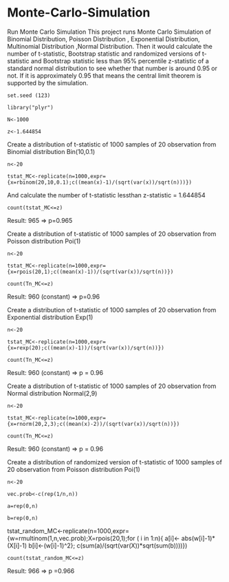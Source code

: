 # Monte-Carlo-Simulation
Run Monte Carlo Simulation 
This project runs Monte Carlo Simulation of Binomial Distribution, Poisson Distribution , Exponential Distribution, Multinomial Distribution ,Normal Distribution. Then it would calculate the number of t-statistic, Bootstrap statistic and randomized versions of t-statistic and Bootstrap statistic less than 95% percentile z-statistic of a standard normal distribution to see whether that number is around 0.95 or not. If it is approximately 0.95 that means the central limit theorem is supported by the simulation. 

 ```set.seed (123)```
 
```library("plyr")```

```N<-1000```

```z<-1.644854```

Create a distribution of t-statistic of 1000 samples of 20 observation from Binomial distribution Bin(10,0.1)

```n<-20```

```tstat_MC<-replicate(n=1000,expr={x=rbinom(20,10,0.1);c((mean(x)-1)/(sqrt(var(x))/sqrt(n)))})```

And calculate the number of t-statistic lessthan z-statistic = 1.644854

```count(tstat_MC<=z)```

Result: 965 => p=0.965

Create a distribution of t-statistic of 1000 samples of 20 observation from Poisson distribution Poi(1)

```n<-20```

```tstat_MC<-replicate(n=1000,expr={x=rpois(20,1);c((mean(x)-1))/(sqrt(var(x))/sqrt(n))})```

```count(Tn_MC<=z)```

Result: 960 (constant) => p=0.96

Create a distribution of t-statistic of 1000 samples of 20 observation from Exponential distribution Exp(1)

```n<-20```

```tstat_MC<-replicate(n=1000,expr={x=rexp(20);c((mean(x)-1))/(sqrt(var(x))/sqrt(n))})```

```count(Tn_MC<=z)```

Result: 960 (constant) => p = 0.96

Create a distribution of t-statistic of 1000 samples of 20 observation from Normal distribution Normal(2,9)

```n<-20```

```tstat_MC<-replicate(n=1000,expr={x=rnorm(20,2,3);c((mean(x)-2))/(sqrt(var(x))/sqrt(n))})```

```count(Tn_MC<=z)```

Result: 960 (constant) => p = 0.96

Create a distribution of randomized version of t-statistic of 1000 samples of 20 observation from Poisson distribution Poi(1)

```n<-20```

```vec.prob<-c(rep(1/n,n))```

```a=rep(0,n)```

```b=rep(0,n)```

 tstat_random_MC<-replicate(n=1000,expr={w=rmultinom(1,n,vec.prob);X=rpois(20,1);for ( i in 1:n){
   a[i]<- abs(w[i]-1)*(X[i]-1)
   b[i]<-(w[i]-1)^2};
c(sum(a)/(sqrt(var(X))*sqrt(sum(b))))}) 

```count(tstat_random_MC<=z)```

Result: 966 => p =0.966








